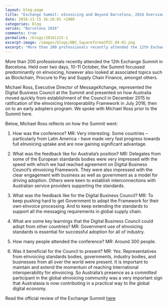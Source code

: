 ```yaml
---
layout: blog-page
title: "Exchange Summit: eInvoicing and Beyond Barcelona, 2016 Overview from Michael Ross of MessageXchange"
date: 2016-11-15 16:16:01 +1000
categories: blog
series: "Barcelona 2016"
comments: true
permalink: /blogs/20161115-1
excerpt-image: /images/blogs/DBC_SquareformatPIC_04-01.png
excerpt: "More than 200 professionals recently attended the 12th Exchange Summit in Barcelona. Held over two days, 10-11 October, the Summit focussed predominantly on eInvoicing, however also looked at associated topics such as Blockchain, Procure to Pay and Supply Chain Finance, amongst others."
---
```


More than 200 professionals recently attended the 12th Exchange Summit in Barcelona. Held over two days, 10-11 October, the Summit focussed predominantly on eInvoicing, however also looked at associated topics such as Blockchain, Procure to Pay and Supply Chain Finance, amongst others.

Michael Ross, Executive Director of MessageXchange, represented the Digital Business Council at the Summit and presented on how Australia moved quickly from establishment of the Council in December 2015 to ratification of the eInvoicing Interoperability Framework in July 2016, then on to an early adopters program. We spoke with Michael Ross prior to the Summit here.

Below, Michael Ross reflects on how the Summit went:

1. How was the conference?
MR: Very interesting. Some countries – particularly from Latin America - have made very fast progress towards full eInvoicing uptake and are now gaining significant advantage.

2. What was the feedback like for Australia’s position?
MR: Delegates from some of the European standards bodies were very impressed with the speed with which we had reached agreement on Digital Business Council’s eInvoicing Framework. They were also impressed with the clear engagement with business as well as government as a model for driving adoption. Others were keen to establish interconnections with Australian service providers supporting the standards.

3. What was the feedback like for the Digital Business Council?
MR: To keep pushing hard to get Government to adopt the Framework for their own eInvoice processing. And to keep extending the standards to support all the messaging requirements in global supply chain. 

4. What are some key learnings that the Digital Business Council could adopt from other countries?
MR: Government use of eInvoicing standards is essential for successful adoption for all of industry. 

5. How many people attended the conference?
MR: Around 300 people.

6. Was it beneficial for the Council to present?
MR: Yes. Representatives from eInvoicing standards bodies, governments, industry bodies, and businesses from all over the world were present. It is important to maintain and extend the momentum of reaching International interoperability for eInvoicing. So Australia’s presence as a committed participant in the global eInvoicing community was a very important sign that Australasia is now contributing in a practical way to the global digital economy.

Read the official review of the Exchange Summit [here](http://www.exchange-summit.com/review-exchange-summit-2016-barcelona)
